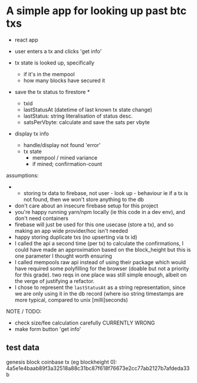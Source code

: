 
# A simple app for looking up past btc txs

- react app
- user enters a tx and clicks 'get info'
- tx state is looked up, specifically
	- if it's in the mempool
	- how many blocks have secured it
- save the tx status to firestore *
	- txid
	- lastStatusAt (datetime of last known tx state change)
	- lastStatus: string literalisation of status desc.
	- satsPerVbyte: calculate and save the sats per vbyte 

- display tx info
	- handle/display not found 'error'
	- tx state
		- mempool / mined variance
		- if mined; confirmation-count


assumptions:
- * storing tx data to firebase, not user - look up - behaviour ie if a tx is not found, then we won't store anything to the db
- don't care about an insecure firebase setup for this project
- you're happy running yarn/npm locally (ie this code in a dev env), and don't need containers
- firebase will just be used for this one usecase (store a tx), and so making an app wide provider/hoc isn't needed
- happy storing duplicate txs (no upserting via tx id)
- I called the api a second time (per tx) to calculate the confirmations, I could have made an approximation based on the block_height but this is one parameter I thought worth ensuring
- I called mempools raw api instead of using their package which would have required some polyfilling for the browser (doable but not a priority for this grade). two reqs in one place was still simple enough, albeit on the verge of justifying a refactor.
- I chose to represent the `lastStatusAt` as a string representation, since we are only using it in the db record (where iso string timestamps are more typical, compared to unix [milli]seconds)

NOTE / TODO:
- check size/fee calculation carefully CURRENTLY WRONG
- make form button 'get info'

## test data

genesis block coinbase tx (eg blockheight 0): 4a5e1e4baab89f3a32518a88c31bc87f618f76673e2cc77ab2127b7afdeda33b